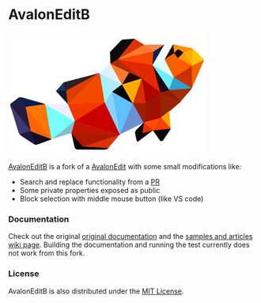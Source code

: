 # AvalonEditB 

![logo](https://raw.githubusercontent.com/goswinr/AvalonEditB/main/AvalonEditB.Docs/logo400.png)

[AvalonEditB](https://github.com/goswinr/AvalonEditB) is a fork of a [AvalonEdit](https://github.com/icsharpcode/AvalonEdit)
with some small modifications like:
* Search and replace functionality from a [PR](https://github.com/icsharpcode/AvalonEdit/pull/99)
* Some private properties exposed as public
* Block selection with middle mouse button (like VS code)

### Documentation
Check out the original [original documentation](http://avalonedit.net/documentation/) and the [samples and articles wiki page](https://github.com/icsharpcode/AvalonEdit/wiki/Samples-and-Articles). 
Building the documentation and running the test currently does not work from this fork.

### License
AvalonEditB is also distributed under the [MIT License](http://opensource.org/licenses/MIT).


